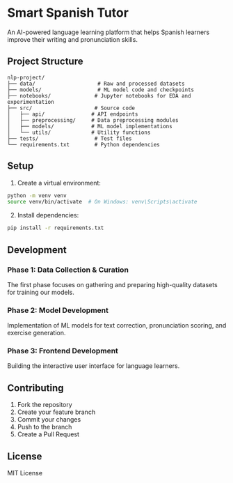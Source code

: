 # Smart Spanish Tutor

An AI-powered language learning platform that helps Spanish learners improve their writing and pronunciation skills.

## Project Structure

```
nlp-project/
├── data/                    # Raw and processed datasets
├── models/                  # ML model code and checkpoints
├── notebooks/              # Jupyter notebooks for EDA and experimentation
├── src/                    # Source code
│   ├── api/               # API endpoints
│   ├── preprocessing/     # Data preprocessing modules
│   ├── models/            # ML model implementations
│   └── utils/             # Utility functions
├── tests/                  # Test files
└── requirements.txt        # Python dependencies
```

## Setup

1. Create a virtual environment:
```bash
python -m venv venv
source venv/bin/activate  # On Windows: venv\Scripts\activate
```

2. Install dependencies:
```bash
pip install -r requirements.txt
```

## Development

### Phase 1: Data Collection & Curation

The first phase focuses on gathering and preparing high-quality datasets for training our models.

### Phase 2: Model Development

Implementation of ML models for text correction, pronunciation scoring, and exercise generation.

### Phase 3: Frontend Development

Building the interactive user interface for language learners.

## Contributing

1. Fork the repository
2. Create your feature branch
3. Commit your changes
4. Push to the branch
5. Create a Pull Request

## License

MIT License
